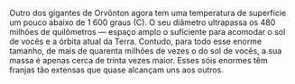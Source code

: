 ﻿Outro dos gigantes de Orvônton agora tem uma temperatura de superfície um pouco abaixo de 1 600 graus (C). O seu diâmetro ultrapassa os 480 milhões de quilômetros — espaço amplo o suficiente para acomodar o sol de vocês e a órbita atual da Terra. Contudo, para todo esse enorme tamanho, de mais de quarenta milhões de vezes o do sol de vocês, a sua massa é apenas cerca de trinta vezes maior. Esses sóis enormes têm franjas tão extensas que quase alcançam uns aos outros.